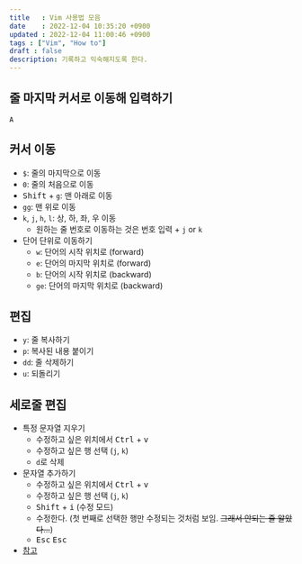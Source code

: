 ```yaml
---
title   : Vim 사용법 모음 
date    : 2022-12-04 10:35:20 +0900
updated : 2022-12-04 11:00:46 +0900
tags : ["Vim", "How to"] 
draft : false
description: 기록하고 익숙해지도록 한다.
---
```


## 줄 마지막 커서로 이동해 입력하기

`A`

## 커서 이동

- `$`: 줄의 마지막으로 이동
- `0`: 줄의 처음으로 이동
- <kbd>Shift</kbd> + `g`: 맨 아래로 이동
- `gg`: 맨 위로 이동
- `k`, `j`, `h`, `l`: 상, 하, 좌, 우 이동
  - 원하는 줄 번호로 이동하는 것은 번호 입력 + `j` or `k`
- 단어 단위로 이동하기
  - `w`: 단어의 시작 위치로 (forward)
  - `e`: 단어의 마지막 위치로 (forward)
  - `b`: 단어의 시작 위치로 (backward)
  - `ge`: 단어의 마지막 위치로 (backward)

## 편집

- `y`: 줄 복사하기
- `p`: 복사된 내용 붙이기
- `dd`: 줄 삭제하기
- `u`: 되돌리기

## 세로줄 편집

- 특정 문자열 지우기
  - 수정하고 싶은 위치에서 <kbd>Ctrl</kbd> + <kbd>v</kbd>
  - 수정하고 싶은 행 선택 (`j`, `k`)
  - `d`로 삭제
- 문자열 추가하기
  - 수정하고 싶은 위치에서 <kbd>Ctrl</kbd> + <kbd>v</kbd>
  - 수정하고 싶은 행 선택 (`j`, `k`)
  - <kbd>Shift</kbd> + <kbd>i</kbd> (수정 모드)
  - 수정한다. (첫 번째로 선택한 행만 수정되는 것처럼 보임. ~~그래서 안되는 줄 알았다...~~)
  - <kbd>Esc</kbd> <kbd>Esc</kbd>
- [참고](https://stackoverflow.com/questions/1676632/whats-a-quick-way-to-comment-uncomment-lines-in-vim)
